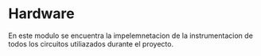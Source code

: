 # Hardware

En este modulo se encuentra la impelemnetacion de la instrumentacion de todos los circuitos utiliazados durante el proyecto.
